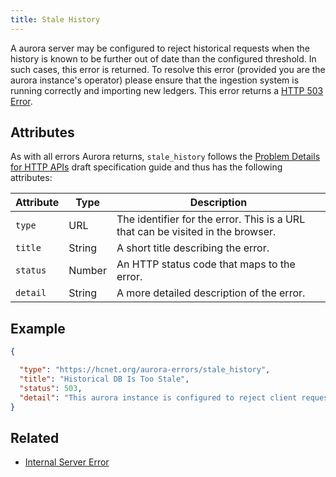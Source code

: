 ```yaml
---
title: Stale History
---
```


A aurora server may be configured to reject historical requests when the history is known to be
further out of date than the configured threshold. In such cases, this error is returned.  To
resolve this error (provided you are the aurora instance's operator) please ensure that the
ingestion system is running correctly and importing new ledgers. This error returns a
[HTTP 503 Error](https://developer.mozilla.org/en-US/docs/Web/HTTP/Response_codes).

## Attributes

As with all errors Aurora returns, `stale_history` follows the
[Problem Details for HTTP APIs](https://tools.ietf.org/html/draft-ietf-appsawg-http-problem-00)
draft specification guide and thus has the following attributes:

| Attribute   | Type   | Description                                                                     |
| ----------- | ------ | ------------------------------------------------------------------------------- |
| `type`      | URL    | The identifier for the error.  This is a URL that can be visited in the browser.|
| `title`     | String | A short title describing the error.                                             |
| `status`    | Number | An HTTP status code that maps to the error.                                     |
| `detail`    | String | A more detailed description of the error.                                       |

## Example

```json
{

  "type": "https://hcnet.org/aurora-errors/stale_history",
  "title": "Historical DB Is Too Stale",
  "status": 503,
  "detail": "This aurora instance is configured to reject client requests when it can determine that the history database is lagging too far behind the connected instance of hcnet-core.  If you operate this server, please ensure that the ingestion system is properly running."
}
```

## Related

- [Internal Server Error](./server-error.md)
